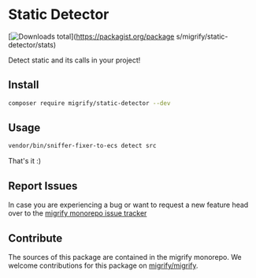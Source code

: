 # Static Detector

[![Downloads total](https://img.shields.io/packagist/dt/migrify/static-detector.svg?style=flat-square)](https://packagist.org/package
s/migrify/static-detector/stats)

Detect static and its calls in your project!

## Install

```bash
composer require migrify/static-detector --dev
```

## Usage

```bash
vendor/bin/sniffer-fixer-to-ecs detect src
```

That's it :)

## Report Issues

In case you are experiencing a bug or want to request a new feature head over to the [migrify monorepo issue tracker](https://github.com/migrify/migrify/issues)

## Contribute

The sources of this package are contained in the migrify monorepo. We welcome contributions for this package on [migrify/migrify](https://github.com/migrify/migrify).

